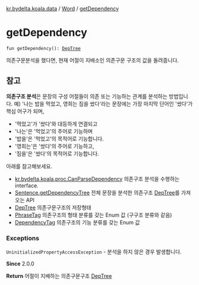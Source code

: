 [kr.bydelta.koala.data](../index.md) / [Word](index.md) / [getDependency](./get-dependency.md)

# getDependency

`fun getDependency(): `[`DepTree`](../-dep-tree/index.md)

의존구문분석을 했다면, 현재 어절이 지배소인 의존구문 구조의 값을 돌려줍니다.

## 참고

**의존구조 분석**은 문장의 구성 어절들이 의존 또는 기능하는 관계를 분석하는 방법입니다.
예) '나는 밥을 먹었고, 영희는 짐을 쌌다'라는 문장에는
가장 마지막 단어인 '쌌다'가 핵심 어구가 되며,

* '먹었고'가 '쌌다'와 대등하게 연결되고
* '나는'은 '먹었고'의 주어로 기능하며
* '밥을'은 '먹었고'의 목적어로 기능합니다.
* '영희는'은 '쌌다'의 주어로 기능하고,
* '짐을'은 '쌌다'의 목적어로 기능합니다.

아래를 참고해보세요.

* [kr.bydelta.koala.proc.CanParseDependency](../../kr.bydelta.koala.proc/-can-dep-parse.md) 의존구조 분석을 수행하는 interface.
* [Sentence.getDependencyTree](../-sentence/get-dependency-tree.md) 전체 문장을 분석한 의존구조 [DepTree](../-dep-tree/index.md)를 가져오는 API
* [DepTree](../-dep-tree/index.md) 의존구문구조의 저장형태
* [PhraseTag](../../kr.bydelta.koala/-phrase-tag/index.md) 의존구조의 형태 분류를 갖는 Enum 값 (구구조 분류와 같음)
* [DependencyTag](../../kr.bydelta.koala/-dependency-tag/index.md) 의존구조의 기능 분류를 갖는 Enum 값

### Exceptions

`UninitializedPropertyAccessException` - 분석을 하지 않은 경우 발생합니다.

**Since**
2.0.0

**Return**
어절이 지배하는 의존구문구조 [DepTree](../-dep-tree/index.md)

